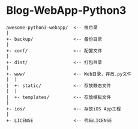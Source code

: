 # Blog-WebApp-Python3
    awesome-python3-webapp/  <-- 根目录
    |
    +- backup/               <-- 备份目录
    |
    +- conf/                 <-- 配置文件
    |
    +- dist/                 <-- 打包目录
    |
    +- www/                  <-- Web目录，存放.py文件
    |  |
    |  +- static/            <-- 存放静态文件
    |  |
    |  +- templates/         <-- 存放模板文件
    |
    +- ios/                  <-- 存放iOS App工程
    |
    +- LICENSE               <-- 代码LICENSE